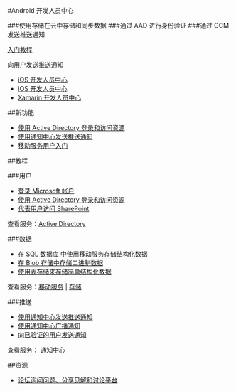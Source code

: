 <properties pageTitle="移动服务-Android - Azure 微软云" metakeywords="" description="" services="" documentationCenter="Android" authors="" manager="Tiffena" editor="EricChen"/>
  
<tags ms.service="mobile-service" ms.date="03/04/2015" wacn.date="03/04/2015"/>



#Android 开发人员中心

###使用存储在云中存储和同步数据
###通过 AAD 进行身份验证</h3>
###通过 GCM 发送推送通知</h3>

[入门教程](/documentation/articles/mobile-services-android-get-started/)

向用户发送推送通知

- [iOS 开发人员中心](/develop/mobile/ios)
- [iOS 开发人员中心](/develop/mobile/ios)
- [Xamarin 开发人员中心](/develop/mobile/xamarin)

##新功能

- [使用 Active Directory 登录和访问资源](/documentation/articles/mobile-services-dotnet-backend-android-ad-authentication)
- [使用通知中心发送推送通知](/documentation/articles/notification-hubs-android-get-started/)
- [移动服务用户入门](/documentation/articles/mobile-services-android-get-started-users/)

<!--
- [使用 New Relic 监视移动服务](/documentation/articles/store-new-relic-mobile-services-monitor/)
-->

##教程

###用户

- [登录 Microsoft 帐户](/documentation/articles/mobile-services-android-get-started-users/)
- [使用 Active Directory 登录和访问资源](/documentation/articles/mobile-services-dotnet-backend-android-ad-authentication)
- [代表用户访问 SharePoint](/documentation/articles/mobile-services-dotnet-backend-calling-sharepoint-on-behalf-of-user/)

查看服务：[Active Directory](https://github.com/AzureAD)

###数据</h3>

- [在 SQL 数据库 中使用移动服务存储结构化数据](/documentation/articles/mobile-services-android-get-started-data/)
- [在 Blob 存储中存储二进制数据](/documentation/articles/storage-java-how-to-use-blob-storage/)
- [使用表存储来存储简单结构化数据](/documentation/articles/storage-java-how-to-use-table-storage/)

查看服务：[移动服务](/documentation/services/mobile-services/) | [存储](/documentation/services/storage/)

###推送

- [使用通知中心发送推送通知](/documentation/articles/notification-hubs-android-get-started/)
- [使用通知中心广播通知](/documentation/articles/notification-hubs-aspnet-backend-android-breaking-news/)
- [向已验证的用户发送通知](/documentation/articles/mobile-services-javascript-backend-android-push-notifications-app-users/)

查看服务： [通知中心](/documentation/services/notification-hubs/)

<!--
###分析</h3>


- [使用 New Relic 监视移动服务](/documentation/articles/store-new-relic-mobile-services-monitor/)

查看服务： <a href="http://www.capptain.com/">Capptain</a>
-->

##资源

<!--
- [Android 参考查找针对客户端库和服务器脚本的文档](/develop/mobile/reference-android/)
- [Android 示例了解丰富的可下载示例应用程序](/develop/mobile/android-samples/)
-->

- [论坛询问问题、分享见解和讨论平台](https://social.msdn.microsoft.com/Forums/zh-CN/home?forum=windowsazurezhchs)